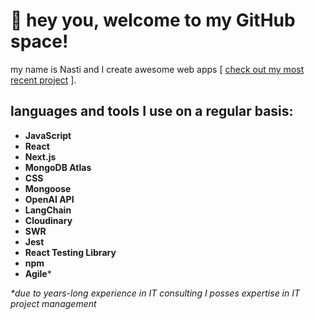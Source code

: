 # 🤗 hey you, welcome to my GitHub space!

my name is Nasti and I create awesome web apps [ [check out my most recent project](https://github.com/nastiche/capstone_taskifai_app) ].
## languages and tools I use on a regular basis:

- **JavaScript**
- **React**
- **Next.js**
- **MongoDB Atlas**
- **CSS**
- **Mongoose**
- **OpenAI API**
- **LangChain**
- **Cloudinary**
- **SWR**
- **Jest**
- **React Testing Library**
- **npm**
- **Agile***


_*due to years-long experience in IT consulting I posses expertise in IT project management_
